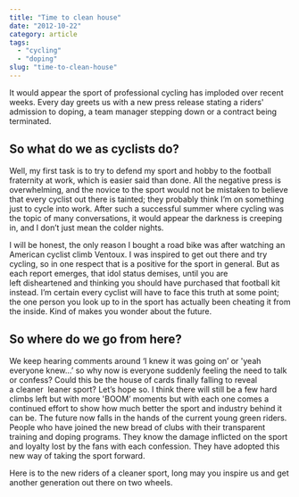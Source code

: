```yaml
---
title: "Time to clean house"
date: "2012-10-22"
category: article
tags:
  - "cycling"
  - "doping"
slug: "time-to-clean-house"
---
```


It would appear the sport of professional cycling has imploded over recent weeks. Every day greets us with a new press release stating a riders' admission to doping, a team manager stepping down or a contract being terminated.

## So what do we as cyclists do?
Well, my first task is to try to defend my sport and hobby to the football fraternity at work, which is easier said than done. All the negative press is overwhelming, and the novice to the sport would not be mistaken to believe that every cyclist out there is tainted; they probably think I’m on something just to cycle into work. After such a successful summer where cycling was the topic of many conversations, it would appear the darkness is creeping in, and I don’t just mean the colder nights.

I will be honest, the only reason I bought a road bike was after watching an American cyclist climb Ventoux. I was inspired to get out there and try cycling, so in one respect that is a positive for the sport in general. But as each report emerges, that idol status demises, until you are left disheartened and thinking you should have purchased that football kit instead. I’m certain every cyclist will have to face this truth at some point; the one person you look up to in the sport has actually been cheating it from the inside. Kind of makes you wonder about the future.

## So where do we go from here?
We keep hearing comments around ‘I knew it was going on’ or 'yeah everyone knew…’ so why now is everyone suddenly feeling the need to talk or confess? Could this be the house of cards finally falling to reveal a cleaner  leaner sport? Let’s hope so. I think there will still be a few hard climbs left but with more 'BOOM’ moments but with each one comes a continued effort to show how much better the sport and industry behind it can be. The future now falls in the hands of the current young green riders. People who have joined the new bread of clubs with their transparent training and doping programs. They know the damage inflicted on the sport and loyalty lost by the fans with each confession. They have adopted this new way of taking the sport forward.

Here is to the new riders of a cleaner sport, long may you inspire us and get another generation out there on two wheels.
